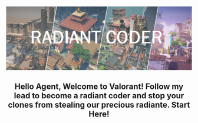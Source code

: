 <p align="center">
  <img src="https://github.com/radiant-coder/radiant-coder/raw/main/readme-new.png">
</p>

<h2 align="center">
  
Hello Agent, Welcome to Valorant! Follow my lead to become a radiant coder and stop your clones from stealing our precious radiante. Start Here!
  
</h2>
<!---
radiant-coder/radiant-coder is a ✨ special ✨ repository because its `README.md` (this file) appears on your GitHub profile.
You can click the Preview link to take a look at your changes.
--->
